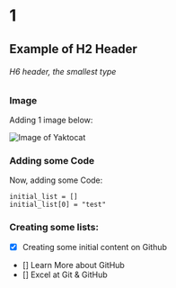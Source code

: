 # 1
## Example of H2 Header

###### H6 header, the smallest type

### Image
Adding 1 image below:

![Image of Yaktocat](https://octodex.github.com/images/yaktocat.png)


### Adding some Code

Now, adding some Code:
```
initial_list = []
initial_list[0] = "test"
```

### Creating some lists:

- [X] Creating some initial content on Github
- [] Learn More about GitHub
- [] Excel at Git & GitHub
